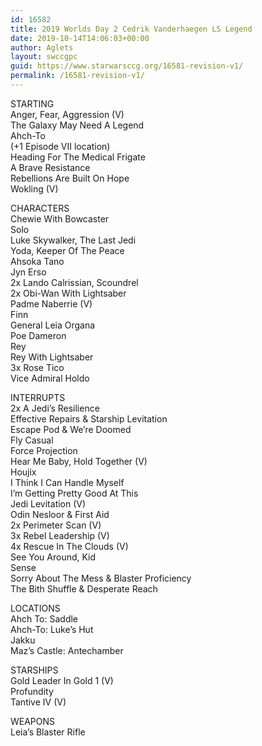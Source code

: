 ```yaml
---
id: 16582
title: 2019 Worlds Day 2 Cedrik Vanderhaegen LS Legend
date: 2019-10-14T14:06:03+00:00
author: Aglets
layout: swccgpc
guid: https://www.starwarsccg.org/16581-revision-v1/
permalink: /16581-revision-v1/
---
```

STARTING  
Anger, Fear, Aggression (V)  
The Galaxy May Need A Legend  
Ahch-To  
(+1 Episode VII location)  
Heading For The Medical Frigate  
A Brave Resistance  
Rebellions Are Built On Hope  
Wokling (V)

CHARACTERS  
Chewie With Bowcaster  
Solo  
Luke Skywalker, The Last Jedi  
Yoda, Keeper Of The Peace  
Ahsoka Tano  
Jyn Erso  
2x Lando Calrissian, Scoundrel  
2x Obi-Wan With Lightsaber  
Padme Naberrie (V)  
Finn  
General Leia Organa  
Poe Dameron  
Rey  
Rey With Lightsaber  
3x Rose Tico  
Vice Admiral Holdo

INTERRUPTS  
2x A Jedi’s Resilience  
Effective Repairs & Starship Levitation  
Escape Pod & We’re Doomed  
Fly Casual  
Force Projection  
Hear Me Baby, Hold Together (V)  
Houjix  
I Think I Can Handle Myself  
I’m Getting Pretty Good At This  
Jedi Levitation (V)  
Odin Nesloor & First Aid  
2x Perimeter Scan (V)  
3x Rebel Leadership (V)  
4x Rescue In The Clouds (V)  
See You Around, Kid  
Sense  
Sorry About The Mess & Blaster Proficiency  
The Bith Shuffle & Desperate Reach

LOCATIONS  
Ahch To: Saddle  
Ahch-To: Luke’s Hut  
Jakku  
Maz’s Castle: Antechamber

STARSHIPS  
Gold Leader In Gold 1 (V)  
Profundity  
Tantive IV (V)

WEAPONS  
Leia’s Blaster Rifle